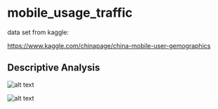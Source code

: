 # mobile_usage_traffic

data set from kaggle:

https://www.kaggle.com/chinapage/china-mobile-user-gemographics

## Descriptive Analysis

![alt text](https://github.com/shashi-dhuppe/mobile_usage_traffic/blob/feature/clean/descriptive_analytics/MobileUsageByGender.PNG)

![alt text](https://github.com/shashi-dhuppe/mobile_usage_traffic/blob/feature/clean/descriptive_analytics/MobileBrandUsage.PNG)




